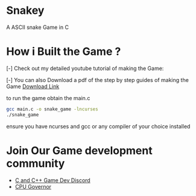 # Snakey
A ASCII snake Game in C
# How i Built the Game ?
[-] Check out my detailed youtube tutorial of making the Game:

[-] You can also Download a pdf of the step by step guides of making the Game
[Download Link](https://drive.google.com/file/d/10i4Qn0VslCSzQ2X4bb7zHg332Vqf4kUn/view?usp=drive_link)

to run the game obtain the main.c
```bash
gcc main.c -o snake_game -lncurses
./snake_game
```
ensure you have ncurses and gcc or any compiler of your choice installed

# Join Our Game development community
* [C and C++ Game Dev Discord](https://discord.gg/ANy5Sr7wt2)
* [CPU Governor](https://discord.gg/QM97pDZHtY)

